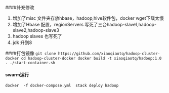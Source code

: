 ####补充修改
1. 增加了misc 文件夹存放hbase，hadoop,hive软件包，docker wget下载太慢
2. 增加了Hbase 配置，regionServers 写死了三台hadoop-slave1,hadoop-slave2,hadoop-slave3
3. hadoop slaves 也写死了
4. jdk 升到8 


####打包镜像
`
git clone https://github.com/xiaoqiaotq/hadoop-cluster-docker
cd hadoop-cluster-docker
docker build -t xiaoqiaotq/hadoop:1.0 .
./start-container.sh
`

#### swarm运行
`
docker  -f docker-compose.yml  stack deploy hadoop
`